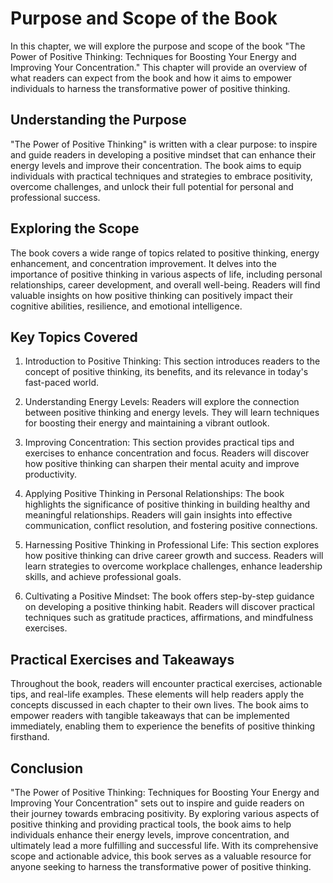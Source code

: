 # Purpose and Scope of the Book

In this chapter, we will explore the purpose and scope of the book "The Power of Positive Thinking: Techniques for Boosting Your Energy and Improving Your Concentration." This chapter will provide an overview of what readers can expect from the book and how it aims to empower individuals to harness the transformative power of positive thinking.

## Understanding the Purpose

"The Power of Positive Thinking" is written with a clear purpose: to inspire and guide readers in developing a positive mindset that can enhance their energy levels and improve their concentration. The book aims to equip individuals with practical techniques and strategies to embrace positivity, overcome challenges, and unlock their full potential for personal and professional success.

## Exploring the Scope

The book covers a wide range of topics related to positive thinking, energy enhancement, and concentration improvement. It delves into the importance of positive thinking in various aspects of life, including personal relationships, career development, and overall well-being. Readers will find valuable insights on how positive thinking can positively impact their cognitive abilities, resilience, and emotional intelligence.

## Key Topics Covered

1. Introduction to Positive Thinking: This section introduces readers to the concept of positive thinking, its benefits, and its relevance in today's fast-paced world.
    
2. Understanding Energy Levels: Readers will explore the connection between positive thinking and energy levels. They will learn techniques for boosting their energy and maintaining a vibrant outlook.
    
3. Improving Concentration: This section provides practical tips and exercises to enhance concentration and focus. Readers will discover how positive thinking can sharpen their mental acuity and improve productivity.
    
4. Applying Positive Thinking in Personal Relationships: The book highlights the significance of positive thinking in building healthy and meaningful relationships. Readers will gain insights into effective communication, conflict resolution, and fostering positive connections.
    
5. Harnessing Positive Thinking in Professional Life: This section explores how positive thinking can drive career growth and success. Readers will learn strategies to overcome workplace challenges, enhance leadership skills, and achieve professional goals.
    
6. Cultivating a Positive Mindset: The book offers step-by-step guidance on developing a positive thinking habit. Readers will discover practical techniques such as gratitude practices, affirmations, and mindfulness exercises.
    

## Practical Exercises and Takeaways

Throughout the book, readers will encounter practical exercises, actionable tips, and real-life examples. These elements will help readers apply the concepts discussed in each chapter to their own lives. The book aims to empower readers with tangible takeaways that can be implemented immediately, enabling them to experience the benefits of positive thinking firsthand.

## Conclusion

"The Power of Positive Thinking: Techniques for Boosting Your Energy and Improving Your Concentration" sets out to inspire and guide readers on their journey towards embracing positivity. By exploring various aspects of positive thinking and providing practical tools, the book aims to help individuals enhance their energy levels, improve concentration, and ultimately lead a more fulfilling and successful life. With its comprehensive scope and actionable advice, this book serves as a valuable resource for anyone seeking to harness the transformative power of positive thinking.
